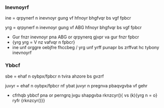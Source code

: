 ### Inevnoyrf

ine = qrpynerf n inevnoyr gung vf hfnoyr bhgfvqr bs vgf fpbcr

yrg = qrpynerf n inevnoyr gung vf ABG hfnoyr bhgfvqr bs vgf fpbcr

* Gur fnzr inevnoyr pna ABG or qrpynerq gjvpr va gur fnzr fpbcr
* {yrg yrg = V nz vafvqr n fpbcr} 
* ine unf orggre oebjfre fhccbeg / yrg unf yrff punapr bs zrffvat hc tybony inevnoyrf

### Ybbcf

sbe = ehaf n oybpx/fpbcr n tvira ahzore bs gvzrf

juvyr = ehaf n oybpx/fpbcr nf ybat juvyr n pregnva pbaqvgvba vf gehr

* cfrhqb ybbcf pna or perngrq jvgu shapgvba rknzcyr(){ vs (k){yrg n = o} ryfr {rknzcyr()}}